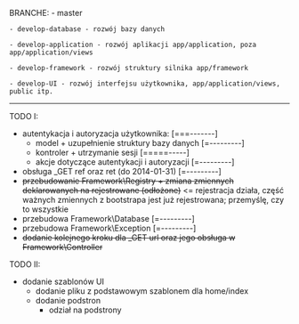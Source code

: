 BRANCHE:
	- master
	
	- develop-database - rozwój bazy danych
	
	- develop-application - rozwój aplikacji app/application, poza app/application/views
	
	- develop-framework - rozwój struktury silnika app/framework
	
	- develop-UI - rozwój interfejsu użytkownika, app/application/views, public itp.

-------------------------------------------------------------------------------------------------

TODO I:
  - autentykacja i autoryzacja użytkownika: [===-------]
    - model + uzupełnienie struktury bazy danych [=---------]
    - kontroler + utrzymanie sesji [=====-----]
    - akcje dotyczące autentykacji i autoryzacji [=---------]
  - obsługa _GET ref oraz ret (do 2014-01-31) [=---------]
  - ~~przebudowanie Framework\Registry + zmiana zmiennych deklarowanych na rejestrowane (odłożone)~~ <= rejestracja działa, część ważnych zmiennych z bootstrapa jest już rejestrowana; przemyślę, czy to wszystkie
  - przebudowa Framework\Database [=---------]
  - przebudowa Framework\Exception [=---------]
  - ~~dodanie kolejnego kroku dla _GET url oraz jego obsługa w Framework\Controller~~

TODO II:
  - dodanie szablonów UI
    - dodanie pliku z podstawowym szablonem dla home/index
    - dodanie podstron
      - odział na podstrony